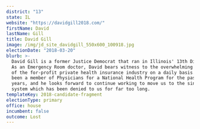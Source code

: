 ```yaml
---
district: "13"
state: IL
website: "https://davidgill2018.com/"
firstName: David
lastName: Gill
title: David Gill
image: /img/jd_site_davidgill_550x600_100918.jpg
electionDate: "2018-03-20"
blurb: >-
  David Gill is a former Justice Democrat that ran in Illinois' 13th District.
  As an Emergency Room doctor, David bears witness to the overwhelming failures
  of the for-profit private health insurance industry on a daily basis. He’s
  been a member of Physicians for a National Health Program for the past 25
  years, and he looks forward to continue working to move us to the single-payer
  system which has been denied to us for far too long.
templateKey: 2018-candidate-fragment
electionType: primary
office: house
incumbent: false
outcome: Lost
---
```

